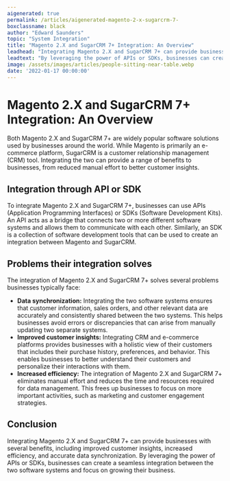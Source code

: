 ```yaml
---
aigenerated: true
permalink: /articles/aigenerated-magento-2-x-sugarcrm-7-
boxclassname: black
author: "Edward Saunders"
topic: "System Integration"
title: "Magento 2.X and SugarCRM 7+ Integration: An Overview"
leadhead: "Integrating Magento 2.X and SugarCRM 7+ can provide businesses with several benefits, including improved customer insights, increased efficiency, and accurate data synchronization"
leadtext: "By leveraging the power of APIs or SDKs, businesses can create a seamless integration between the two software systems and focus on growing their business."
image: /assets/images/articles/people-sitting-near-table.webp
date: '2022-01-17 00:00:00'
---
```

<div class="arttext">	<h1>Magento 2.X and SugarCRM 7+ Integration: An Overview</h1>
	<p>Both Magento 2.X and SugarCRM 7+ are widely popular software solutions used by businesses around the world. While Magento is primarily an e-commerce platform, SugarCRM is a customer relationship management (CRM) tool. Integrating the two can provide a range of benefits to businesses, from reduced manual effort to better customer insights.</p>
	<h2>Integration through API or SDK</h2>
	<p>To integrate Magento 2.X and SugarCRM 7+, businesses can use APIs (Application Programming Interfaces) or SDKs (Software Development Kits). An API acts as a bridge that connects two or more different software systems and allows them to communicate with each other. Similarly, an SDK is a collection of software development tools that can be used to create an integration between Magento and SugarCRM.</p>
	<h2>Problems their integration solves</h2>
	<p>The integration of Magento 2.X and SugarCRM 7+ solves several problems businesses typically face:</p>
	<ul>
		<li><strong>Data synchronization:</strong> Integrating the two software systems ensures that customer information, sales orders, and other relevant data are accurately and consistently shared between the two systems. This helps businesses avoid errors or discrepancies that can arise from manually updating two separate systems.</li>
		<li><strong>Improved customer insights:</strong> Integrating CRM and e-commerce platforms provides businesses with a holistic view of their customers that includes their purchase history, preferences, and behavior. This enables businesses to better understand their customers and personalize their interactions with them.</li>
		<li><strong>Increased efficiency:</strong> The integration of Magento 2.X and SugarCRM 7+ eliminates manual effort and reduces the time and resources required for data management. This frees up businesses to focus on more important activities, such as marketing and customer engagement strategies.</li>
	</ul>
	<h2>Conclusion</h2>
	<p>Integrating Magento 2.X and SugarCRM 7+ can provide businesses with several benefits, including improved customer insights, increased efficiency, and accurate data synchronization. By leveraging the power of APIs or SDKs, businesses can create a seamless integration between the two software systems and focus on growing their business.</p>
</div>